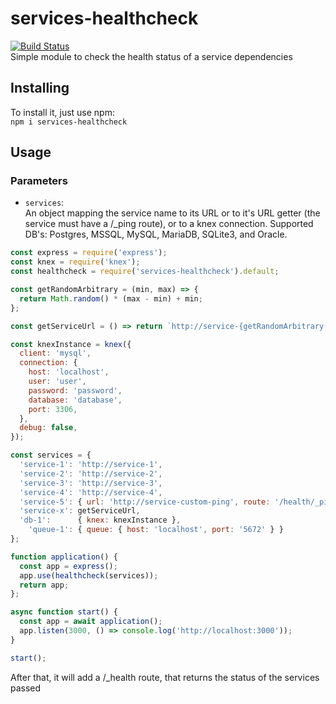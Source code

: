 # services-healthcheck  
[![Build Status](https://travis-ci.org/martini97/services-healthcheck.svg?branch=master)](https://travis-ci.org/martini97/services-healthcheck)  
Simple module to check the health status of a service dependencies

## Installing
To install it, just use npm:  
`npm i services-healthcheck`

## Usage

### Parameters
- `services`:  
  An object mapping the service name to its URL or to it's URL getter (the service must have a /_ping route), or to a knex connection.
	Supported DB's: Postgres, MSSQL, MySQL, MariaDB, SQLite3, and Oracle.

```js  
const express = require('express');
const knex = require('knex');
const healthcheck = require('services-healthcheck').default;

const getRandomArbitrary = (min, max) => {
  return Math.random() * (max - min) + min;
};

const getServiceUrl = () => return `http://service-{getRandomArbitrary(5, 10)}`;

const knexInstance = knex({
  client: 'mysql',
  connection: {
    host: 'localhost',
    user: 'user',
    password: 'password',
    database: 'database',
    port: 3306,
  },
  debug: false,
});

const services = {
  'service-1': 'http://service-1',
  'service-2': 'http://service-2',
  'service-3': 'http://service-3',
  'service-4': 'http://service-4',
  'service-5': { url: 'http://service-custom-ping', route: '/health/_ping' },
  'service-x': getServiceUrl,
  'db-1':      { knex: knexInstance },
	'queue-1': { queue: { host: 'localhost', port: '5672' } }
};

function application() {
  const app = express();
  app.use(healthcheck(services));
  return app;
};

async function start() {
  const app = await application();
  app.listen(3000, () => console.log('http://localhost:3000'));
}

start();
```

After that, it will add a /_health route, that returns the status of the services passed
